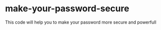 # make-your-password-secure
This code will help you to make your password more secure and powerfull
